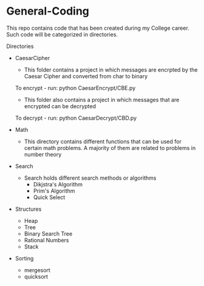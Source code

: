 General-Coding
==============

This repo contains code that has been created during my College career. Such code will be categorized in directories.

Directories

* CaesarCipher

  * This folder contains a project in which messages are encrpted by the Caesar Cipher and converted from char to binary
  
  To encrypt - run: python CaesarEncrypt/CBE.py

  * This folder also contains a project in which messages that are encrypted can be decrypted
  
  To decrypt - run: python CaesarDecrypt/CBD.py
  
* Math
  * This directory contains different functions that can be used for certain math problems. A majority of them are related to problems in number theory 

* Search
  * Search holds different search methods or algorithms
    * Dikjstra's Algorithm
    * Prim's Algorithm
    * Quick Select

* Structures
  * Heap
  * Tree
  * Binary Search Tree
  * Rational Numbers
  * Stack

* Sorting
  * mergesort 
  * quicksort
